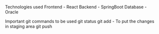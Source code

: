 Technologies used 
Frontend - React
Backend - SpringBoot
Database - Oracle 

Important git commands to be used 
git status
git add - To put the changes in staging area
git push 
